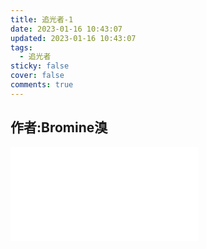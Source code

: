 ```yaml
---
title: 追光者-1
date: 2023-01-16 10:43:07
updated: 2023-01-16 10:43:07
tags:
  - 追光者
sticky: false
cover: false
comments: true
---
```

## 作者:Bromine溴
<!--more-->

<iframe src="//player.bilibili.com/player.html?aid=80433022&bvid=BV1GJ411x7h7&cid=137649199&page=1" scrolling="no" border="0" frameborder="no" framespacing="0" allowfullscreen="true"> </iframe>
